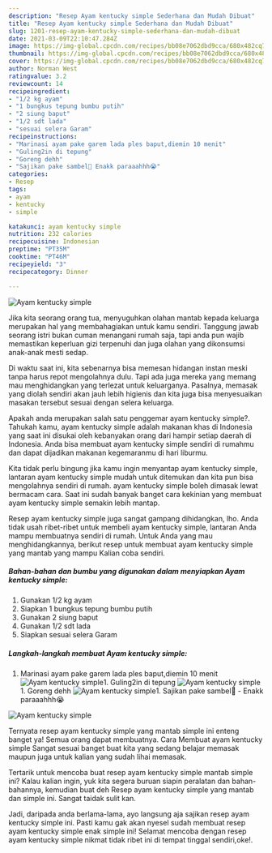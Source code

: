 ```yaml
---
description: "Resep Ayam kentucky simple Sederhana dan Mudah Dibuat"
title: "Resep Ayam kentucky simple Sederhana dan Mudah Dibuat"
slug: 1201-resep-ayam-kentucky-simple-sederhana-dan-mudah-dibuat
date: 2021-03-09T22:10:47.284Z
image: https://img-global.cpcdn.com/recipes/bb08e7062dbd9cca/680x482cq70/ayam-kentucky-simple-foto-resep-utama.jpg
thumbnail: https://img-global.cpcdn.com/recipes/bb08e7062dbd9cca/680x482cq70/ayam-kentucky-simple-foto-resep-utama.jpg
cover: https://img-global.cpcdn.com/recipes/bb08e7062dbd9cca/680x482cq70/ayam-kentucky-simple-foto-resep-utama.jpg
author: Norman West
ratingvalue: 3.2
reviewcount: 14
recipeingredient:
- "1/2 kg ayam"
- "1 bungkus tepung bumbu putih"
- "2 siung baput"
- "1/2 sdt lada"
- "sesuai selera Garam"
recipeinstructions:
- "Marinasi ayam pake garem lada ples baput,diemin 10 menit"
- "Guling2in di tepung"
- "Goreng dehh"
- "Sajikan pake sambel🤤 Enakk paraaahhh😭"
categories:
- Resep
tags:
- ayam
- kentucky
- simple

katakunci: ayam kentucky simple 
nutrition: 232 calories
recipecuisine: Indonesian
preptime: "PT35M"
cooktime: "PT46M"
recipeyield: "3"
recipecategory: Dinner

---
```



![Ayam kentucky simple](https://img-global.cpcdn.com/recipes/bb08e7062dbd9cca/680x482cq70/ayam-kentucky-simple-foto-resep-utama.jpg)

Jika kita seorang orang tua, menyuguhkan olahan mantab kepada keluarga merupakan hal yang membahagiakan untuk kamu sendiri. Tanggung jawab seorang istri bukan cuman menangani rumah saja, tapi anda pun wajib memastikan keperluan gizi terpenuhi dan juga olahan yang dikonsumsi anak-anak mesti sedap.

Di waktu  saat ini, kita sebenarnya bisa memesan hidangan instan meski tanpa harus repot mengolahnya dulu. Tapi ada juga mereka yang memang mau menghidangkan yang terlezat untuk keluarganya. Pasalnya, memasak yang diolah sendiri akan jauh lebih higienis dan kita juga bisa menyesuaikan masakan tersebut sesuai dengan selera keluarga. 



Apakah anda merupakan salah satu penggemar ayam kentucky simple?. Tahukah kamu, ayam kentucky simple adalah makanan khas di Indonesia yang saat ini disukai oleh kebanyakan orang dari hampir setiap daerah di Indonesia. Anda bisa membuat ayam kentucky simple sendiri di rumahmu dan dapat dijadikan makanan kegemaranmu di hari liburmu.

Kita tidak perlu bingung jika kamu ingin menyantap ayam kentucky simple, lantaran ayam kentucky simple mudah untuk ditemukan dan kita pun bisa mengolahnya sendiri di rumah. ayam kentucky simple boleh dimasak lewat bermacam cara. Saat ini sudah banyak banget cara kekinian yang membuat ayam kentucky simple semakin lebih mantap.

Resep ayam kentucky simple juga sangat gampang dihidangkan, lho. Anda tidak usah ribet-ribet untuk membeli ayam kentucky simple, lantaran Anda mampu membuatnya sendiri di rumah. Untuk Anda yang mau menghidangkannya, berikut resep untuk membuat ayam kentucky simple yang mantab yang mampu Kalian coba sendiri.

<!--inarticleads1-->

##### Bahan-bahan dan bumbu yang digunakan dalam menyiapkan Ayam kentucky simple:

1. Gunakan 1/2 kg ayam
1. Siapkan 1 bungkus tepung bumbu putih
1. Gunakan 2 siung baput
1. Gunakan 1/2 sdt lada
1. Siapkan sesuai selera Garam




<!--inarticleads2-->

##### Langkah-langkah membuat Ayam kentucky simple:

1. Marinasi ayam pake garem lada ples baput,diemin 10 menit
<img src="https://img-global.cpcdn.com/steps/61e87f97fd972b24/160x128cq70/ayam-kentucky-simple-langkah-memasak-1-foto.jpg" alt="Ayam kentucky simple">1. Guling2in di tepung
<img src="https://img-global.cpcdn.com/steps/54d11a75d3eae35c/160x128cq70/ayam-kentucky-simple-langkah-memasak-2-foto.jpg" alt="Ayam kentucky simple">1. Goreng dehh
<img src="https://img-global.cpcdn.com/steps/1e07322acfe4bf81/160x128cq70/ayam-kentucky-simple-langkah-memasak-3-foto.jpg" alt="Ayam kentucky simple">1. Sajikan pake sambel🤤 - Enakk paraaahhh😭
<img src="https://img-global.cpcdn.com/steps/b013e2c9828f280d/160x128cq70/ayam-kentucky-simple-langkah-memasak-4-foto.jpg" alt="Ayam kentucky simple">



Ternyata resep ayam kentucky simple yang mantab simple ini enteng banget ya! Semua orang dapat membuatnya. Cara Membuat ayam kentucky simple Sangat sesuai banget buat kita yang sedang belajar memasak maupun juga untuk kalian yang sudah lihai memasak.

Tertarik untuk mencoba buat resep ayam kentucky simple mantab simple ini? Kalau kalian ingin, yuk kita segera buruan siapin peralatan dan bahan-bahannya, kemudian buat deh Resep ayam kentucky simple yang mantab dan simple ini. Sangat taidak sulit kan. 

Jadi, daripada anda berlama-lama, ayo langsung aja sajikan resep ayam kentucky simple ini. Pasti kamu gak akan nyesel sudah membuat resep ayam kentucky simple enak simple ini! Selamat mencoba dengan resep ayam kentucky simple nikmat tidak ribet ini di tempat tinggal sendiri,oke!.

